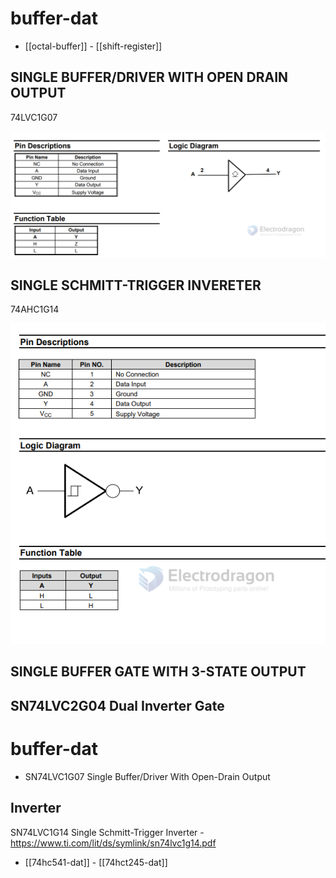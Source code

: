 
# buffer-dat 

- [[octal-buffer]] - [[shift-register]]


## SINGLE BUFFER/DRIVER WITH OPEN DRAIN OUTPUT

74LVC1G07

![](2024-01-18-18-16-22.png)


## SINGLE SCHMITT-TRIGGER INVERETER

74AHC1G14

![](2024-01-18-18-19-39.png)



## SINGLE BUFFER GATE WITH 3-STATE OUTPUT


## SN74LVC2G04 Dual Inverter Gate


# buffer-dat 


- SN74LVC1G07 Single Buffer/Driver With Open-Drain Output

## Inverter 

SN74LVC1G14 Single Schmitt-Trigger Inverter - https://www.ti.com/lit/ds/symlink/sn74lvc1g14.pdf

- [[74hc541-dat]] - [[74hct245-dat]]
